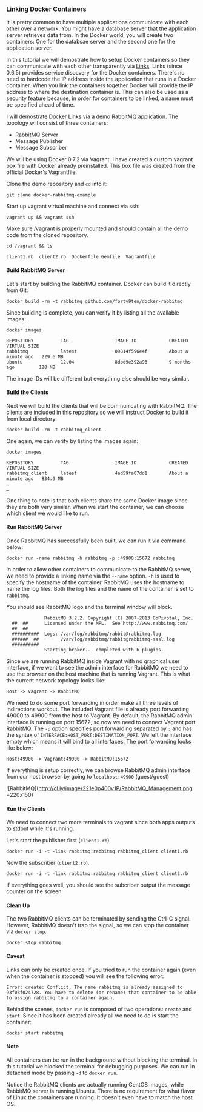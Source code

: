 ### Linking Docker Containers

It is pretty common to have multiple applications communicate with each other over a network.  You might have a database server that the application server retrieves data from.  In the Docker world, you will create two containers: One for the databsae server and the second one for the application server.

In this tutorial we will demostrate how to setup Docker containers so they can communicate with each other transparently via [Links](http://docs.docker.io/en/latest/use/working_with_links_names/).  Links (since 0.6.5) provides service disocvery for the Docker containers.  There's no need to hardcode the IP address inside  the application that runs in a Docker container.  When you link the containers together Docker will provide the IP address to where the destination container is.  This can also be used as a security feature because, in order for containers to be linked, a name must be specified ahead of time.

I will demostrate Docker Links via a demo RabbitMQ application.
The topology will consist of three containers:

* RabbitMQ Server
* Message Publisher
* Message Subscriber

We will be using Docker 0.7.2 via Vagrant.  I have created a custom vagrant box file with Docker already preinstalled.  This box file was created from the official Docker's Vagrantfile.

Clone the demo repository and ```cd``` into it:

```git clone docker-rabbitmq-example```

Start up vagrant virtual machine and connect via ssh:

```vagrant up && vagrant ssh```

Make sure /vagrant is properly mounted and should contain all the demo code from the cloned repository.

```cd /vagrant && ls```

```
client1.rb  client2.rb  Dockerfile Gemfile  Vagrantfile
```

#### Build RabbitMQ Server

Let's start by building the RabbitMQ container.  Docker can build it directly from Git:

```docker build -rm -t rabbitmq github.com/forty9ten/docker-rabbitmq```

Since building is complete, you can verify it by listing all the available images:

```docker images```

```
REPOSITORY          TAG                 IMAGE ID            CREATED              VIRTUAL SIZE
rabbitmq            latest              09814f596e4f        About a minute ago   229.6 MB
ubuntu              12.04               8dbd9e392a96        9 months ago         128 MB
```

The image IDs will be different but everything else should be very similar.

#### Build the Clients

Next we will build the clients that will be communicating with RabbitMQ.  The clients are included in this repository so we will instruct Docker to build it from local directory:

```docker build -rm -t rabbitmq_client .```

One again, we can verify by listing the images again:

```docker images```

```
REPOSITORY          TAG                 IMAGE ID            CREATED              VIRTUAL SIZE
rabbitmq_client     latest              4ad59fa07dd1        About a minute ago   834.9 MB
…
…
```

One thing to note is that both clients share the same Docker image since they are both very similar.  When we start the container, we can choose which client we would like to run.

#### Run RabbitMQ Server

Once RabbitMQ has successfully been built, we can run it via command below:

```docker run -name rabbitmq -h rabbitmq -p :49900:15672 rabbitmq```

In order to allow other containers to communicate to the RabbitMQ server, we need to provide a linking name via the ```--name``` option.  ```-h``` is used to specify the hostname of the container.  RabbitMQ uses the hostname to name the log files.  Both the log files and the name of the container is set to ```rabbitmq```.

You should see RabbitMQ logo and the terminal window will block.

```
              RabbitMQ 3.2.2. Copyright (C) 2007-2013 GoPivotal, Inc.
  ##  ##      Licensed under the MPL.  See http://www.rabbitmq.com/
  ##  ##
  ##########  Logs: /var/log/rabbitmq/rabbit@rabbitmq.log
  ######  ##        /var/log/rabbitmq/rabbit@rabbitmq-sasl.log
  ##########
              Starting broker... completed with 6 plugins.
```

Since we are running RabbitMQ inside Vagrant with no graphical user interface, if we want to see the admin interface for RabbitMQ we need to use the browser on the host machine that is running Vagrant.  This is what the current network topology looks like:

`Host -> Vagrant -> RabbitMQ`

We need to do some port forwarding in order make all three levels of indirections workout.  The included Vagrant file is already port forwarding 49000 to 49900 from the host to Vagrant.  By default, the RabbitMQ admin interface is running on port 15672, so now we need to connect Vagrant port RabbitMQ.  The ```-p``` option specifies port forwarding separated by ```:``` and has the syntax of ```INTERFACE:HOST_PORT:DESTINATION_PORT```.  We left the interface empty which means it will bind to all interfaces.  The port forwarding looks like below:

`Host:49900 -> Vagrant:49900 -> RabbitMQ:15672`

If everything is setup correctly, we can browse RabbitMQ admin interface from our host browser by going to `localhost:49900` (guest/guest)

![RabbitMQ](http://cl.ly/image/221e0p400v1P/RabbitMQ_Management.png =220x150)
#### Run the Clients

We need to connect two more terminals to vagrant since both apps outputs to stdout while it's running.

Let's start the publisher first (```client1.rb```)

```docker run -i -t -link rabbitmq:rabbitmq rabbitmq_client client1.rb```

Now the subscriber (```client2.rb```).

```docker run -i -t -link rabbitmq:rabbitmq rabbitmq_client client2.rb```

If everything goes well, you should see the subcriber output the message counter on the screen.

#### Clean Up

The two RabbitMQ clients can be terminated by sending the Ctrl-C signal.  However, RabbitMQ doesn't trap the signal, so we can stop the container via ```docker stop```.

```docker stop rabbitmq```

#### Caveat

Links can only be created once.  If you tried to run the container again (even when the container is stopped) you will see the following error:

```
Error: create: Conflict, The name rabbitmq is already assigned to 93f03f024728. You have to delete (or rename) that container to be able to assign rabbitmq to a container again.
```

Behind the scenes, ```docker run``` is composed of two operations: ```create``` and ```start```.  Since it has been created already all we need to do is start the container:

```docker start rabbitmq```


#### Note

All containers can be run in the background without blocking the terminal.  In this tutorial we blocked the terminal for debugging purposes.  We can run in detached mode by passing ```-d``` to ```docker run```.

Notice the RabbitMQ clients are actually running CentOS images, while RabbitMQ server is running Ubuntu.  There is no requirement for what flavor of Linux the containers are running.  It doesn't even have to match the host OS.

